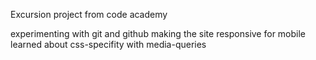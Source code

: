 Excursion project from code academy 

experimenting with git and github 
making the site responsive for mobile
learned about css-specifity with media-queries

